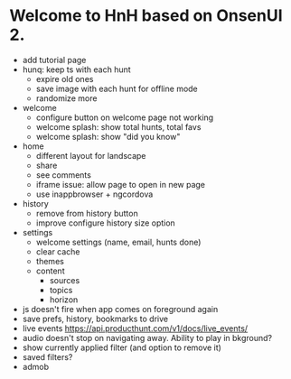 # Welcome to HnH based on OnsenUI 2.

- add tutorial page
- hunq: keep ts with each hunt
   - expire old ones
   - save image with each hunt for offline mode
   - randomize more
- welcome
  - configure button on welcome page not working
  - welcome splash: show total hunts, total favs
  - welcome splash: show "did you know"
- home
  - different layout for landscape
  - share
  - see comments
  - iframe issue: allow page to open in new page
  - use inappbrowser + ngcordova
- history
  - remove from history button
  - improve configure history size option
- settings
  - welcome settings (name, email, hunts done)
  - clear cache
  - themes
  - content
    - sources
    - topics
    - horizon
- js doesn't fire when app comes on foreground again
- save prefs, history, bookmarks to drive
- live events https://api.producthunt.com/v1/docs/live_events/
- audio doesn't stop on navigating away. Ability to play in bkground?
- show currently applied filter (and option to remove it)
- saved filters?
- admob